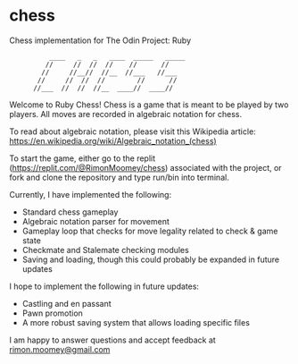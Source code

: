 # chess
Chess implementation for The Odin Project: Ruby

              ____   _   _   ____  _____   _____
             //     //  //  //    //      //    
            //     //__//  //__  //___   //___
           //     //  //  //        //      //
          //___  //  //  //__  ____//  ____//

Welcome to Ruby Chess! Chess is a game that is meant to be played by two players.
All moves are recorded in algebraic notation for chess.

To read about algebraic notation, please visit this Wikipedia article:
https://en.wikipedia.org/wiki/Algebraic_notation_(chess)

To start the game, either go to the replit (https://replit.com/@RimonMoomey/chess) associated with the project, or fork and clone the repository and type run/bin
into terminal.

Currently, I have implemented the following:

- Standard chess gameplay
- Algebraic notation parser for movement
- Gameplay loop that checks for move legality related to check & game state
- Checkmate and Stalemate checking modules
- Saving and loading, though this could probably be expanded in future updates

I hope to implement the following in future updates:

- Castling and en passant
- Pawn promotion
- A more robust saving system that allows loading specific files

I am happy to answer questions and accept feedback at rimon.moomey@gmail.com
